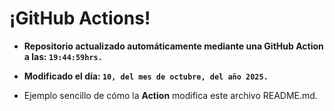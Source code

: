 # ¡GitHub Actions!
* **Repositorio actualizado automáticamente mediante una GitHub Action a las: `19:44:59hrs.`**
* **Modificado el día: `10, del mes de octubre, del año 2025.`**

* Ejemplo sencillo de cómo la **Action** modifica este archivo README.md.
